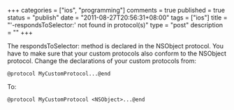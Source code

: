 +++
categories = ["ios", "programming"]
comments = true
published = true
status = "publish"
date = "2011-08-27T20:56:31+08:00"
tags = ["ios"]
title = "'-respondsToSelector:' not found in protocol(s)"
type = "post"
description = ""
+++

 
The respondsToSelector: method is declared in the NSObject protocol. You have to make sure that your custom protocols also conform to the NSObject protocol. Change the declarations of your custom protocols from:

```objc
@protocol MyCustomProtocol...@end
```

To:

```objc
@protocol MyCustomProtocol <NSObject>...@end
```
<!--more-->
